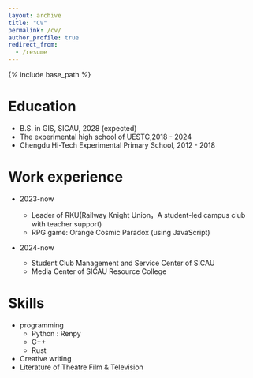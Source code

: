 ```yaml
---
layout: archive
title: "CV"
permalink: /cv/
author_profile: true
redirect_from:
  - /resume
---
```


{% include base_path %}

Education
======
* B.S. in GIS, SICAU, 2028 (expected)
* The experimental high school of UESTC,2018 - 2024
* Chengdu Hi-Tech Experimental Primary School, 2012 - 2018

Work experience
======
* 2023-now
  * Leader of RKU(Railway Knight Union，A student-led campus club with teacher support)
  * RPG game: Orange Cosmic Paradox (using JavaScript)

* 2024-now
  * Student Club Management and Service Center of SICAU
  * Media Center of SICAU Resource College 
  
Skills
======
* programming
  * Python : Renpy
  * C++
  * Rust
* Creative writing
* Literature of Theatre Film & Television
